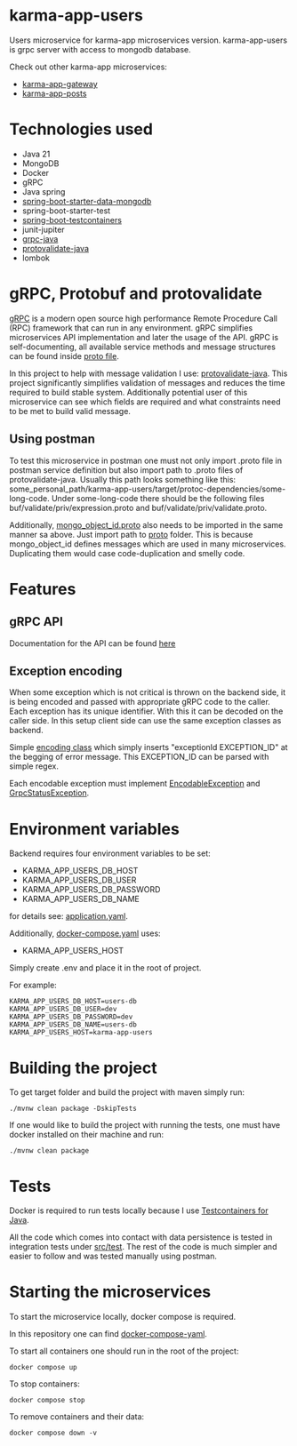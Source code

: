 # karma-app-users
Users microservice for karma-app microservices version. karma-app-users is grpc server with access to mongodb database.

Check out other karma-app microservices:
- [karma-app-gateway](https://github.com/msik-404/karma-app-gateway)
- [karma-app-posts](https://github.com/msik-404/karma-app-posts)

# Technologies used
- Java 21
- MongoDB
- Docker
- gRPC
- Java spring
- [spring-boot-starter-data-mongodb](https://docs.spring.io/spring-data/mongodb/docs/current/reference/html/)
- spring-boot-starter-test
- [spring-boot-testcontainers](https://spring.io/blog/2023/06/23/improved-testcontainers-support-in-spring-boot-3-1)
- junit-jupiter
- [grpc-java](https://github.com/grpc/grpc-java)
- [protovalidate-java](https://github.com/bufbuild/protovalidate-java)
- lombok

# gRPC, Protobuf and protovalidate
[gRPC](https://grpc.io/) is a modern open source high performance Remote Procedure Call (RPC) framework that can run in 
any environment. gRPC simplifies microservices API implementation and later the usage of the API. gRPC is self-documenting,
all available service methods and message structures can be found inside [proto file](https://github.com/msik-404/karma-app-users/blob/main/src/main/proto/karma_app_users.proto).

In this project to help with message validation I use: [protovalidate-java](https://github.com/bufbuild/protovalidate-java).
This project significantly simplifies validation of messages and reduces the time required to build stable system.
Additionally potential user of this microservice can see which fields are required and what
constraints need to be met to build valid message.

## Using postman
To test this microservice in postman one must not only import .proto file in postman service definition but also import
path to .proto files of protovalidate-java. Usually this path looks something like this:
some_personal_path/karma-app-users/target/protoc-dependencies/some-long-code. Under some-long-code there should be the
following files buf/validate/priv/expression.proto and buf/validate/priv/validate.proto.

Additionally, [mongo_object_id.proto](https://github.com/msik-404/karma-app-users/blob/main/src/main/proto/mongo_object_id.proto)
also needs to be imported in the same manner sa above. Just import path to [proto](https://github.com/msik-404/karma-app-users/tree/main/src/main/proto)
folder. This is because mongo_object_id defines messages which are used in many microservices. Duplicating them would
case code-duplication and smelly code.

# Features

## gRPC API
Documentation for the API can be found [here](https://github.com/msik-404/karma-app-users/blob/main/gRPC_API_docs.md)

## Exception encoding
When some exception which is not critical is thrown on the backend side, it is being encoded and passed with appropriate
gRPC code to the caller. Each exception has its unique identifier. With this it can be decoded on the caller side.
In this setup client side can use the same exception classes as backend.

Simple [encoding class](https://github.com/msik-404/karma-app-users/blob/main/src/main/java/com/msik404/karmaappusers/encoding/ExceptionEncoder.java)
which simply inserts "exceptionId EXCEPTION_ID" at the begging of error message. This EXCEPTION_ID can be parsed with
simple regex.

Each encodable exception must implement [EncodableException](https://github.com/msik-404/karma-app-users/blob/main/src/main/java/com/msik404/karmaappusers/encoding/EncodableException.java)
and [GrpcStatusException](https://github.com/msik-404/karma-app-users/blob/main/src/main/java/com/msik404/karmaappusers/grpc/impl/exception/GrpcStatusException.java).

# Environment variables

Backend requires four environment variables to be set:
- KARMA_APP_USERS_DB_HOST
- KARMA_APP_USERS_DB_USER
- KARMA_APP_USERS_DB_PASSWORD
- KARMA_APP_USERS_DB_NAME

for details see: [application.yaml](https://github.com/msik-404/karma-app-users/blob/main/src/main/resources/application.yaml).

Additionally, [docker-compose.yaml](https://github.com/msik-404/karma-app-users/blob/main/docker-compose.yaml) uses:
- KARMA_APP_USERS_HOST

Simply create .env and place it in the root of project.

For example:
```
KARMA_APP_USERS_DB_HOST=users-db
KARMA_APP_USERS_DB_USER=dev
KARMA_APP_USERS_DB_PASSWORD=dev
KARMA_APP_USERS_DB_NAME=users-db
KARMA_APP_USERS_HOST=karma-app-users
```

# Building the project
To get target folder and build the project with maven simply run:
```
./mvnw clean package -DskipTests
```

If one would like to build the project with running the tests, one must have docker installed on their machine and run:
```
./mvnw clean package
```

# Tests
Docker is required to run tests locally because I use [Testcontainers for Java](https://java.testcontainers.org/).

All the code which comes into contact with data persistence is tested in integration tests under
[src/test](https://github.com/msik-404/karma-app-users/tree/main/src/test).
The rest of the code is much simpler and easier to follow and was tested manually using postman.

# Starting the microservices

To start the microservice locally, docker compose is required.

In this repository one can find [docker-compose-yaml](https://github.com/msik-404/karma-app-users/blob/main/docker-compose.yaml).

To start all containers one should run in the root of the project:
```
docker compose up
```
To stop containers:
```
docker compose stop
```
To remove containers and their data:
```
docker compose down -v
```
